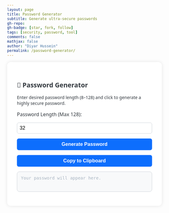 ```yaml
---
layout: page
title: Password Generator
subtitle: Generate ultra-secure passwords
gh-repo:
gh-badge: [star, fork, follow]
tags: [security, password, tool]
comments: false
mathjax: false
author: "Diyar Hussein"
permalink: /password-generator/
---
```


<style>
.password-container {
  max-width: 600px;
  margin: auto;
  padding: 2rem;
  background: #ffffff;
  box-shadow: 0 0 12px rgba(0,0,0,0.1);
  border-radius: 12px;
  font-family: 'Segoe UI', sans-serif;
  color: #343a40;
}

#password-box {
  font-family: monospace;
  font-size: 1.1rem;
  padding: 12px;
  margin-top: 1rem;
  background-color: #f8f9fa;
  border: 1px solid #ced4da;
  border-radius: 8px;
  word-break: break-word;
  min-height: 40px;
  color:rgb(71, 76, 80);
}

label, input, button {
  display: block;
  margin-top: 1rem;
  font-size: 1rem;
  width: 100%;
}

input[type="number"] {
  padding: 8px;
  border: 1px solid #ced4da;
  border-radius: 6px;
}

button {
  margin-top: 1rem;
  padding: 10px;
  background-color: #0d6efd;
  color: white;
  border: none;
  border-radius: 6px;
  cursor: pointer;
  font-weight: bold;
  transition: background-color 0.2s ease-in-out;
}

button:hover {
  background-color: #0b5ed7;
}
</style>

<div class="password-container">
  <h2>🔐 Password Generator</h2>
  <p>Enter desired password length (8–128) and click to generate a highly secure password.</p>

  <label for="length">Password Length (Max 128):</label>
  <input type="number" id="length" min="8" max="128" value="32">

  <button onclick="generatePassword()">Generate Password</button>
  <button onclick="copyPassword()">Copy to Clipboard</button>

  <p id="password-box" style="font-size: 14px; margin-center: 10px; color:rgb(169, 181, 194);">Your password will appear here.</p>
</div>

<script>
function generatePassword() {
  const charset = "ABCDEFGHIJKLMNOPQRSTUVWXYZabcdefghijklmnopqrstuvwxyz0123456789!@#$%^&*()-_=+[]{}|;:,.<>?/`~";
  let length = parseInt(document.getElementById("length").value);
  if (isNaN(length) || length < 8 || length > 128) {
    alert("Please choose a valid length between 8 and 128.");
    return;
  }

  let password = '';
  const array = new Uint32Array(length);
  window.crypto.getRandomValues(array); // Secure RNG

  for (let i = 0; i < length; i++) {
    password += charset[array[i] % charset.length];
  }

  document.getElementById("password-box").innerText = password;
}

function copyPassword() {
  const password = document.getElementById("password-box").innerText;
  if (!password || password.includes("Your password")) {
    alert("No password to copy!");
    return;
  }

  navigator.clipboard.writeText(password).then(() => {
    alert("Password copied to clipboard.");
  }).catch(err => {
    console.error("Copy failed", err);
    alert("Failed to copy. Please try manually.");
  });
}
</script>
